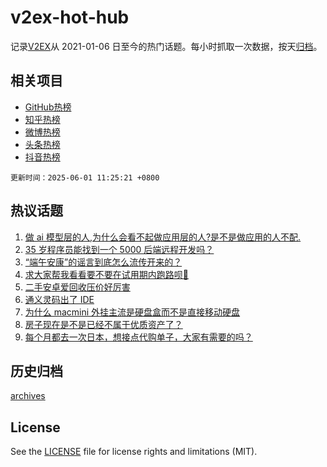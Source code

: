 # v2ex-hot-hub

 记录[V2EX](https://www.v2ex.com/)从 2021-01-06 日至今的热门话题。每小时抓取一次数据，按天[归档](archives)。
 
 ## 相关项目

- [GitHub热榜](https://github.com/lonnyzhang423/github-hot-hub)
- [知乎热榜](https://github.com/lonnyzhang423/zhihu-hot-hub)
- [微博热榜](https://github.com/lonnyzhang423/weibo-hot-hub)
- [头条热榜](https://github.com/lonnyzhang423/toutiao-hot-hub)
- [抖音热榜](https://github.com/lonnyzhang423/douyin-hot-hub)


 `更新时间：2025-06-01 11:25:21 +0800`

## 热议话题

1. [做 ai 模型层的人,为什么会看不起做应用层的人?是不是做应用的人不配.](https://www.v2ex.com/t/1135615)
1. [35 岁程序员能找到一个 5000 后端远程开发吗？](https://www.v2ex.com/t/1135648)
1. [“端午安康”的谣言到底怎么流传开来的？](https://www.v2ex.com/t/1135590)
1. [求大家帮我看看要不要在试用期内跑路呗🙇‍](https://www.v2ex.com/t/1135595)
1. [二手安卓爱回收压价好厉害](https://www.v2ex.com/t/1135591)
1. [通义灵码出了 IDE](https://www.v2ex.com/t/1135587)
1. [为什么 macmini 外挂主流是硬盘盒而不是直接移动硬盘](https://www.v2ex.com/t/1135592)
1. [房子现在是不是已经不属于优质资产了？](https://www.v2ex.com/t/1135635)
1. [每个月都去一次日本，想接点代购单子，大家有需要的吗？](https://www.v2ex.com/t/1135599)

## 历史归档

[archives](archives)

## License

See the [LICENSE](LICENSE) file for license rights and limitations (MIT).
